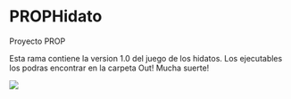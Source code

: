 # PROPHidato
Proyecto PROP

Esta rama contiene la version 1.0 del juego de los hidatos. Los ejecutables los podras encontrar en la carpeta Out!
Mucha suerte!


![](https://static01.nyt.com/images/2015/02/27/crosswords/Beehive-Dare/Beehive-Dare-blog480.png)

